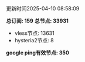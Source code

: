 更新时间2025-04-10 08:58:09

**总订阅: 159**
**总节点: 33931**
- vless节点: 13631
- hysteria2节点: 8

**google ping有效节点: 350**

